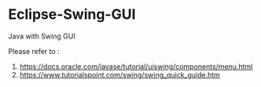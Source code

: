 # Eclipse-Swing-GUI
Java with Swing GUI

Please refer to :
1. https://docs.oracle.com/javase/tutorial/uiswing/components/menu.html
2. https://www.tutorialspoint.com/swing/swing_quick_guide.htm

